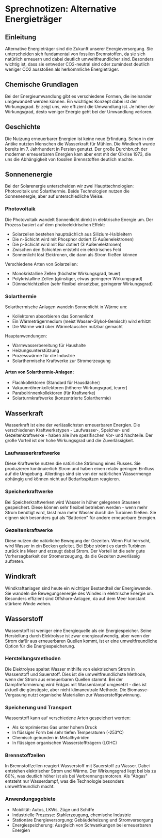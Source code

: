 # Sprechnotizen: Alternative Energieträger

## Einleitung
Alternative Energieträger sind die Zukunft unserer Energieversorgung. Sie unterscheiden sich fundamental von fossilen Brennstoffen, da sie sich natürlich erneuern und dabei deutlich umweltfreundlicher sind. Besonders wichtig ist, dass sie entweder CO2-neutral sind oder zumindest deutlich weniger CO2 ausstoßen als herkömmliche Energieträger.

## Chemische Grundlagen
Bei der Energieumwandlung gibt es verschiedene Formen, die ineinander umgewandelt werden können. Ein wichtiges Konzept dabei ist der Wirkungsgrad. Er zeigt uns, wie effizient die Umwandlung ist. Je höher der Wirkungsgrad, desto weniger Energie geht bei der Umwandlung verloren.

## Geschichte
Die Nutzung erneuerbarer Energien ist keine neue Erfindung. Schon in der Antike nutzten Menschen die Wasserkraft für Mühlen. Die Windkraft wurde bereits im 7. Jahrhundert in Persien genutzt. Der große Durchbruch der modernen erneuerbaren Energien kam aber erst mit der Ölkrise 1973, die uns die Abhängigkeit von fossilen Brennstoffen deutlich machte.

## Sonnenenergie
Bei der Solarenergie unterscheiden wir zwei Haupttechnologien: Photovoltaik und Solarthermie. Beide Technologien nutzen die Sonnenenergie, aber auf unterschiedliche Weise.

### Photovoltaik
Die Photovoltaik wandelt Sonnenlicht direkt in elektrische Energie um. Der Prozess basiert auf dem photoelektrischen Effekt:
- Solarzellen bestehen hauptsächlich aus Silizium-Halbleitern
- Die n-Schicht wird mit Phosphor dotiert (5 Außenelektronen)
- Die p-Schicht wird mit Bor dotiert (3 Außenelektronen)
- Zwischen den Schichten entsteht ein elektrisches Feld
- Sonnenlicht löst Elektronen, die dann als Strom fließen können

Verschiedene Arten von Solarzellen:
- Monokristalline Zellen (höchster Wirkungsgrad, teuer)
- Polykristalline Zellen (günstiger, etwas geringerer Wirkungsgrad)
- Dünnschichtzellen (sehr flexibel einsetzbar, geringerer Wirkungsgrad)

### Solarthermie
Solarthermische Anlagen wandeln Sonnenlicht in Wärme um:
- Kollektoren absorbieren das Sonnenlicht
- Ein Wärmeträgermedium (meist Wasser-Glykol-Gemisch) wird erhitzt
- Die Wärme wird über Wärmetauscher nutzbar gemacht

Hauptanwendungen:
- Warmwasserbereitung für Haushalte
- Heizungsunterstützung
- Prozesswärme für die Industrie
- Solarthermische Kraftwerke zur Stromerzeugung

#### Arten von Solarthermie-Anlagen:
- Flachkollektoren (Standard für Hausdächer)
- Vakuumröhrenkollektoren (höherer Wirkungsgrad, teurer)
- Parabolrinnenkollektoren (für Kraftwerke)
- Solarturmkraftwerke (konzentrierte Solarthermie)

## Wasserkraft
Wasserkraft ist eine der verlässlichsten erneuerbaren Energien. Die verschiedenen Kraftwerkstypen - Laufwasser-, Speicher- und Gezeitenkraftwerke - haben alle ihre spezifischen Vor- und Nachteile. Der große Vorteil ist der hohe Wirkungsgrad und die Zuverlässigkeit.

### Laufwasserkraftwerke
Diese Kraftwerke nutzen die natürliche Strömung eines Flusses. Sie produzieren kontinuierlich Strom und haben einen relativ geringen Einfluss auf die Umgebung. Allerdings sind sie von der natürlichen Wassermenge abhängig und können nicht auf Bedarfsspitzen reagieren.

### Speicherkraftwerke
Bei Speicherkraftwerken wird Wasser in höher gelegenen Stauseen gespeichert. Diese können sehr flexibel betrieben werden - wenn mehr Strom benötigt wird, lässt man mehr Wasser durch die Turbinen fließen. Sie eignen sich besonders gut als "Batterien" für andere erneuerbare Energien.

### Gezeitenkraftwerke
Diese nutzen die natürliche Bewegung der Gezeiten. Wenn Flut herrscht, wird Wasser in ein Becken geleitet. Bei Ebbe strömt es durch Turbinen zurück ins Meer und erzeugt dabei Strom. Der Vorteil ist die sehr gute Vorhersagbarkeit der Stromerzeugung, da die Gezeiten zuverlässig auftreten.

## Windkraft
Windkraftanlagen sind heute ein wichtiger Bestandteil der Energiewende. Sie wandeln die Bewegungsenergie des Windes in elektrische Energie um. Besonders effizient sind Offshore-Anlagen, da auf dem Meer konstant stärkere Winde wehen.

## Wasserstoff
Wasserstoff ist weniger eine Energiequelle als ein Energiespeicher. Seine Herstellung durch Elektrolyse ist zwar energieaufwendig, aber wenn der Strom dafür aus erneuerbaren Quellen kommt, ist er eine umweltfreundliche Option für die Energiespeicherung.

### Herstellungsmethoden
Die Elektrolyse spaltet Wasser mithilfe von elektrischem Strom in Wasserstoff und Sauerstoff. Dies ist die umweltfreundlichste Methode, wenn der Strom aus erneuerbaren Quellen stammt. Bei der Dampfreformierung wird Erdgas mit Wasserdampf umgesetzt - dies ist aktuell die günstigste, aber nicht klimaneutrale Methode. Die Biomasse-Vergasung nutzt organische Materialien zur Wasserstoffgewinnung.

### Speicherung und Transport
Wasserstoff kann auf verschiedene Arten gespeichert werden:
- Als komprimiertes Gas unter hohem Druck
- In flüssiger Form bei sehr tiefen Temperaturen (-253°C)
- Chemisch gebunden in Metallhydriden
- In flüssigen organischen Wasserstoffträgern (LOHC)

### Brennstoffzellen
In Brennstoffzellen reagiert Wasserstoff mit Sauerstoff zu Wasser. Dabei entstehen elektrischer Strom und Wärme. Der Wirkungsgrad liegt bei bis zu 60%, was deutlich höher ist als bei Verbrennungsmotoren. Als "Abgas" entsteht nur Wasserdampf, was die Technologie besonders umweltfreundlich macht.

### Anwendungsgebiete
- Mobilität: Autos, LKWs, Züge und Schiffe
- Industrielle Prozesse: Stahlerzeugung, chemische Industrie
- Stationäre Energieversorgung: Gebäudeheizung und Stromversorgung
- Energiespeicherung: Ausgleich von Schwankungen bei erneuerbaren Energien
